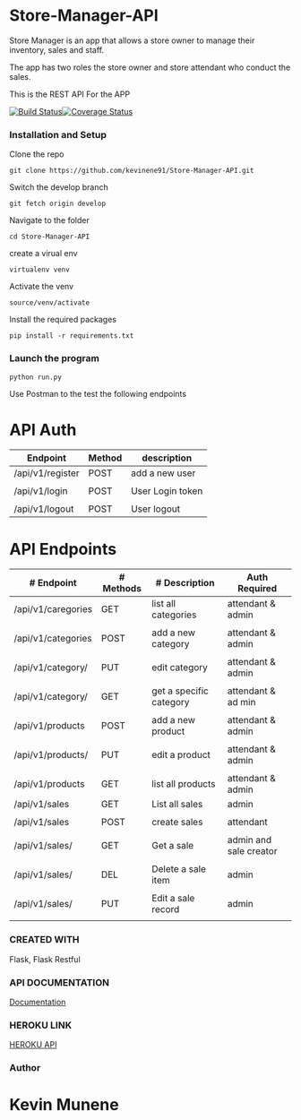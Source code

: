 # Store-Manager-API

Store Manager is an app that allows a store owner to manage their inventory, sales and staff. 

The app has two roles the store owner and store attendant who conduct the sales. 

This is the REST API For the APP 

[![Build Status](https://travis-ci.org/kevinene91/Store-Manager-API.svg?branch=ch-tests-161209990)](https://travis-ci.org/kevinene91/Store-Manager-API)[![Coverage Status](https://coveralls.io/repos/github/kevinene91/Store-Manager-API/badge.svg?branch=ch-tests-161209990)](https://coveralls.io/github/kevinene91/Store-Manager-API?branch=ch-tests-161209990)


### Installation and Setup 
Clone the repo 

`git clone https://github.com/kevinene91/Store-Manager-API.git`

Switch the develop branch 

`git fetch origin develop`

Navigate to the folder 

`cd Store-Manager-API`

create a virual env 

`virtualenv venv`

Activate the venv 

`source/venv/activate`

Install the required packages 

`pip install -r requirements.txt`

### Launch the program 

`python run.py`

Use Postman to the test the following endpoints 

# API Auth


|Endpoint           |   Method   | description         |
|  ------------     | ---------- |  -----------------  |
|/api/v1/register   |   POST     | add  a new user     |
|                   |            |                     |
|/api/v1/login      |   POST     |User Login token     |
|                   |            |                     | 
|/api/v1/logout     |   POST     | User logout         |

# API Endpoints

|   # Endpoint         |  # Methods    | # Description           |Auth Required           |
|   -----------        | ----------    | -----------------       | ------------           |
|/api/v1/caregories    |   GET         |  list all categories    | attendant & admin      |
|                      |               |                         |                        | 
|/api/v1/categories    |   POST        | add  a new category     |  attendant & admin     |
|                      |               |                         |                        |
|/api/v1/category/<id> |  PUT          |edit category            |  attendant & admin     |
|                      |               |                         |                        |
|/api/v1/category/<id> |   GET         | get a specific category |  attendant & ad  min   |
|                      |               |                         |                        |
|/api/v1/products      |   POST        | add  a new product      |  attendant & admin     |
|                      |               |                         |                        |
|/api/v1/products/<id> |   PUT         |edit a product           |  attendant & admin     |
|                      |               |                         |                        |
|/api/v1/products      |   GET         | list all products       |   attendant & admin    |        |                      |               |                         |                        |
|/api/v1/sales         |   GET         |   List all sales        |  admin                 |
|                      |               |                         |                        | 
|/api/v1/sales         |  POST         |    create sales         |  attendant             |
|                      |               |                         |                        |
|/api/v1/sales/<id>    |  GET          |   Get a sale            |  admin and sale creator|
|                      |               |                         |                        |
|/api/v1/sales/<id>    |  DEL          |    Delete a sale item   |  admin                 |
|                      |               |                         |                        |  
|/api/v1/sales/<id>    |  PUT          |    Edit a sale record   |   admin                |
|                      |               |                         |                        |

### CREATED WITH

Flask, Flask Restful 

### API DOCUMENTATION 

[Documentation](https://fastfoodfast1.docs.apiary.io/#reference/menu/meals-1)

### HEROKU LINK
[HEROKU API](https://store-manger.herokuapp.com/)

### Author 

# Kevin Munene